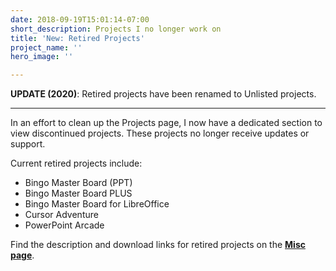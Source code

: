 ```yaml
---
date: 2018-09-19T15:01:14-07:00
short_description: Projects I no longer work on
title: 'New: Retired Projects'
project_name: ''
hero_image: ''

---
```

**UPDATE (2020)**: Retired projects have been renamed to Unlisted projects.

***

In an effort to clean up the Projects page, I now have a dedicated section to view discontinued projects. These projects no longer receive updates or support.

Current retired projects include:

* Bingo Master Board (PPT)
* Bingo Master Board PLUS
* Bingo Master Board for LibreOffice
* Cursor Adventure
* PowerPoint Arcade

Find the description and download links for retired projects on the [**Misc page**](/grab-bag/).